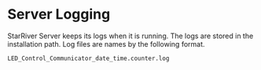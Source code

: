 # Server Logging

StarRiver Server keeps its logs when it is running. The logs are stored in the installation path. Log files are names by the following format.

```
LED_Control_Communicator_date_time.counter.log
```

